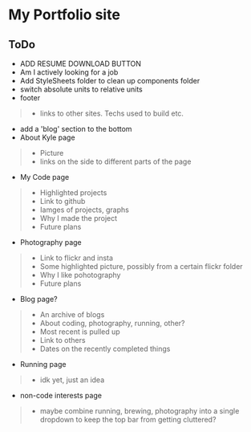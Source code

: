 # My Portfolio site

## ToDo
- ADD RESUME DOWNLOAD BUTTON
- Am I actively looking for a job
- Add StyleSheets folder to clean up components folder
- switch absolute units to relative units
- footer
> - links to other sites. Techs used to build etc.
- add a 'blog' section to the bottom
- About Kyle page
> - Picture
> - links on the side to different parts of the page
- My Code page
> - Highlighted projects
> - Link to github
> - Iamges of projects, graphs
> - Why I made the project
> - Future plans
- Photography page
> - Link to flickr and insta
> - Some highlighted picture, possibly from a certain flickr folder
> - Why I like pohotography
> - Future plans
- Blog page?
> - An archive of blogs
> - About coding, photography, running, other?
> - Most recent is pulled up
> - Link to others
> - Dates on the recently completed things
- Running page
> - idk yet, just an idea
- non-code interests page
> - maybe combine running, brewing, photography into a single dropdown to keep the top bar from getting cluttered?
